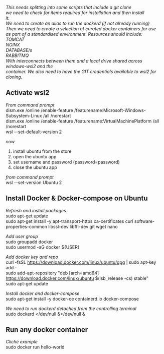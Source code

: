 _This needs splitting into some scripts that include a git clone  
we need to check for items required for installation and then install  
it.  
We need to create an alias to run the dockerd (if not already running)  
Then we need to create a selection of curated docker containers for use  
as part of a standardised environment.  Resources should include:  
  TOMCAT  
  NGINX  
  DATABASE/s  
  RABBITMQ  
With interconnects between them and a local drive shared across windows-wsl2 and the  
container.
We also need to have the GIT credentials available to wsl2 for cloning._  

## Activate wsl2  
_From command prompt_  
dism.exe /online /enable-feature /featurename:Microsoft-Windows-Subsystem-Linux /all /norestart  
dism.exe /online /enable-feature /featurename:VirtualMachinePlatform /all /norestart  
wsl --set-default-version 2


_now_  
  1.  install ubuntu from the store  
  2.  open the ubuntu app  
  3.  set username and password  (password=password)  
  4.  close the ubuntu app  

_from command prompt_  
wsl --set-version Ubuntu 2  

## Install Docker & Docker-compose on Ubuntu  
_Refresh and install packages_  
sudo apt-get update  
sudo apt-get install -y apt-transport-https ca-certificates curl software-properties-common libssl-dev libffi-dev git wget nano  

_Add user group_  
sudo groupadd docker  
sudo usermod -aG docker ${USER}  

_Add docker key and repo_  
curl -fsSL https://download.docker.com/linux/ubuntu/gpg | sudo apt-key add -  
sudo add-apt-repository "deb [arch=amd64] https://download.docker.com/linux/ubuntu $(lsb_release -cs) stable"  
sudo apt-get update  

_Install docker and docker-compose_  
sudo apt-get install -y docker-ce containerd.io docker-compose  

_We need to run dockerd detached from the controlling terminal_  
sudo dockerd </dev/null &>/dev/null &  

## Run any docker container  
_Cliché example_  
sudo docker run hello-world  

